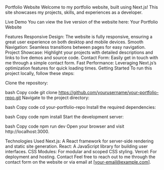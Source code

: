 Portfolio Website
Welcome to my portfolio website, built using Next.js! This site showcases my projects, skills, and experiences as a developer.

Live Demo
You can view the live version of the website here: Your Portfolio Website

Features
Responsive Design: The website is fully responsive, ensuring a great user experience on both desktop and mobile devices.
Smooth Navigation: Seamless transitions between pages for easy navigation.
Project Showcase: Highlight your projects with detailed descriptions and links to live demos and source code.
Contact Form: Easily get in touch with me through a simple contact form.
Fast Performance: Leveraging Next.js’s optimization features for quick loading times.
Getting Started
To run this project locally, follow these steps:

Clone the repository:

bash
Copy code
git clone https://github.com/yourusername/your-portfolio-repo.git
Navigate to the project directory:

bash
Copy code
cd your-portfolio-repo
Install the required dependencies:

bash
Copy code
npm install
Start the development server:

bash
Copy code
npm run dev
Open your browser and visit http://localhost:3000.

Technologies Used
Next.js: A React framework for server-side rendering and static site generation.
React: A JavaScript library for building user interfaces.
CSS Modules: For modular and scoped CSS styling.
Vercel: For deployment and hosting.
Contact
Feel free to reach out to me through the contact form on the website or via email at [your-email@example.com].

